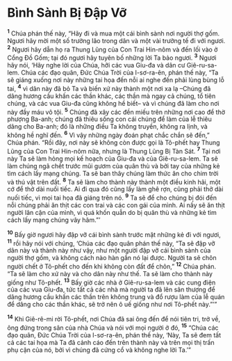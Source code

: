 # Bình Sành Bị Ðập Vỡ
<sup><b>1</b></sup> Chúa phán thế này, “Hãy đi và mua một cái bình sành nơi người thợ gốm. Ngươi hãy mời một số trưởng lão trong dân và một vài trưởng tế đi với ngươi. <sup><b>2</b></sup> Ngươi hãy dẫn họ ra Thung Lũng của Con Trai Hin-nôm và đến lối vào ở Cổng Ðồ Gốm; tại đó ngươi hãy tuyên bố những lời Ta bảo ngươi. <sup><b>3</b></sup> Ngươi hãy nói, ‘Hãy nghe lời của Chúa, hỡi các vua Giu-đa và dân cư Giê-ru-sa-lem. Chúa các đạo quân, Ðức Chúa Trời của I-sơ-ra-ên, phán thế này, “Ta sẽ giáng xuống nơi này những tai họa đến nỗi ai nghe đến phải lùng bùng lỗ tai, <sup><b>4</b></sup> vì dân này đã bỏ Ta và biến xứ này thành một nơi xa lạ –Chúng đã dâng hương cầu khấn các thần khác, các thần mà ngay cả chúng, tổ tiên chúng, và các vua Giu-đa cũng không hề biết– và vì chúng đã làm cho nơi này đầy máu vô tội. <sup><b>5</b></sup> Chúng đã xây các đền miếu trên những nơi cao để thờ phượng Ba-anh; chúng đã thiêu sống con cái chúng để làm của lễ thiêu dâng cho Ba-anh; đó là những điều Ta không truyền, không ra lịnh, và không hề nghĩ đến. <sup><b>6</b></sup> Vì vậy những ngày đoán phạt chắc chắn sẽ đến,” Chúa phán. “Rồi đây, nơi này sẽ không còn được gọi là Tô-phết hay Thung Lũng của Con Trai Hin-nôm nữa, nhưng là Thung Lũng Bị Tàn Sát. <sup><b>7</b></sup> Tại nơi này Ta sẽ làm hỏng mọi kế hoạch của Giu-đa và của Giê-ru-sa-lem. Ta sẽ làm chúng ngã chết trước mũi gươm của quân thù và bởi tay của những kẻ tìm cách lấy mạng chúng. Ta sẽ ban thây chúng làm thức ăn cho chim trời và thú vật trên đất. <sup><b>8</b></sup> Ta sẽ làm cho thành này thành một điều kinh hãi, một cớ để thở dài nuối tiếc. Ai đi qua đó cũng lấy làm ghê rợn, cũng phải thở dài nuối tiếc, vì mọi tai họa đã giáng trên nó. <sup><b>9</b></sup> Ta sẽ để cho chúng bị đói đến nỗi chúng phải ăn thịt các con trai và các con gái của mình. Ai nấy sẽ ăn thịt người lân cận của mình, vì quá khốn quẫn do bị quân thù và những kẻ tìm cách lấy mạng chúng vây hãm.”’

<sup><b>10</b></sup> Bấy giờ ngươi hãy đập vỡ cái bình sành trước mặt những kẻ đi với ngươi, <sup><b>11</b></sup> rồi hãy nói với chúng, ‘Chúa các đạo quân phán thế này, “Ta sẽ đập vỡ dân này và thành này như vậy, như một người đập vỡ cái bình sành của người thợ gốm, và không cách nào hàn gắn nó lại được. Người ta sẽ chôn người chết ở Tô-phết cho đến khi không còn đất để chôn,” <sup><b>12</b></sup> Chúa phán. “Ta sẽ làm cho xứ này và cho dân này như thế. Ta sẽ làm cho thành này giống như Tô-phết. <sup><b>13</b></sup> Bấy giờ các nhà ở Giê-ru-sa-lem và các cung điện của các vua Giu-đa, tức tất cả các nhà mà người ta đã lên sân thượng để dâng hương cầu khấn các thần trên không trung và đổ rượu làm của lễ quán để dâng cho các thần khác, sẽ trở nên ô uế giống như nơi Tô-phết này.”’”

<sup><b>14</b></sup> Khi Giê-rê-mi rời Tô-phết, nơi Chúa đã sai ông đến để nói tiên tri, trở về, ông đứng trong sân của nhà Chúa và nói với mọi người ở đó, <sup><b>15</b></sup> “Chúa các đạo quân, Ðức Chúa Trời của I-sơ-ra-ên, phán thế này, ‘Này, Ta sẽ đem tất cả các tai họa mà Ta đã cảnh cáo đến trên thành này và trên mọi thị trấn phụ cận của nó, bởi vì chúng đã cứng cổ và không nghe lời Ta.’”

